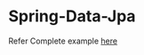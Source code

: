 # Spring-Data-Jpa

Refer Complete example [here](https://www.gitbook.com/book/ganashree15/spring-mvc-with-hibernate-and-postgresql)
